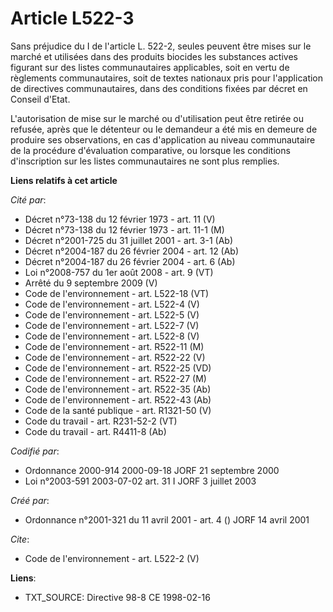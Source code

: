 # Article L522-3

Sans préjudice du I de l'article L. 522-2, seules peuvent être mises sur le marché et utilisées dans des produits biocides
les substances actives figurant sur des listes communautaires applicables, soit en vertu de règlements communautaires, soit
de textes nationaux pris pour l'application de directives communautaires, dans des conditions fixées par décret en Conseil
d'Etat. 

L'autorisation de mise sur le marché ou d'utilisation peut être retirée ou refusée, après que le détenteur ou le demandeur a
été mis en demeure de produire ses observations, en cas d'application au niveau communautaire de la procédure d'évaluation
comparative, ou lorsque les conditions d'inscription sur les listes communautaires ne sont plus remplies.

**Liens relatifs à cet article**

_Cité par_:

  - Décret n°73-138 du 12 février 1973 - art. 11 (V)
  - Décret n°73-138 du 12 février 1973 - art. 11-1 (M)
  - Décret n°2001-725 du 31 juillet 2001 - art. 3-1 (Ab)
  - Décret n°2004-187 du 26 février 2004 - art. 12 (Ab)
  - Décret n°2004-187 du 26 février 2004 - art. 6 (Ab)
  - Loi n°2008-757 du 1er août 2008 - art. 9 (VT)
  - Arrêté du 9 septembre 2009 (V)
  - Code de l'environnement - art. L522-18 (VT)
  - Code de l'environnement - art. L522-4 (V)
  - Code de l'environnement - art. L522-5 (V)
  - Code de l'environnement - art. L522-7 (V)
  - Code de l'environnement - art. L522-8 (V)
  - Code de l'environnement - art. R522-11 (M)
  - Code de l'environnement - art. R522-22 (V)
  - Code de l'environnement - art. R522-25 (VD)
  - Code de l'environnement - art. R522-27 (M)
  - Code de l'environnement - art. R522-35 (Ab)
  - Code de l'environnement - art. R522-43 (Ab)
  - Code de la santé publique - art. R1321-50 (V)
  - Code du travail - art. R231-52-2 (VT)
  - Code du travail - art. R4411-8 (Ab)

_Codifié par_:

  - Ordonnance 2000-914 2000-09-18 JORF 21 septembre 2000
  - Loi n°2003-591 2003-07-02 art. 31 I JORF 3 juillet 2003

_Créé par_:

  - Ordonnance n°2001-321 du 11 avril 2001 - art. 4 () JORF 14 avril 2001

_Cite_:

  - Code de l'environnement - art. L522-2 (V)

**Liens**:

  - TXT_SOURCE: Directive 98-8 CE 1998-02-16
